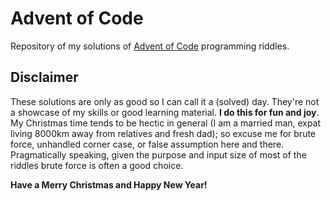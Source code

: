 # Advent of Code

Repository of my solutions of [Advent of Code](https://adventofcode.com/)
programming riddles.

## Disclaimer
These solutions are only as good so I can call it a (solved) day. They're not a
showcase of my skills or good learning material. **I do this for fun and joy**.
My Christmas time tends to be hectic in general (I am a married man, expat
living 8000km away from relatives and fresh dad); so excuse me for brute force,
unhandled corner case, or false assumption here and there. Pragmatically
speaking, given the purpose and input size of most of the riddles brute force
is often a good choice.

**Have a Merry Christmas and Happy New Year!**
